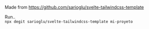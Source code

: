 Made from https://github.com/sarioglu/svelte-tailwindcss-template      
     
Run..    
`npx degit sarioglu/svelte-tailwindcss-template mi-proyeto`